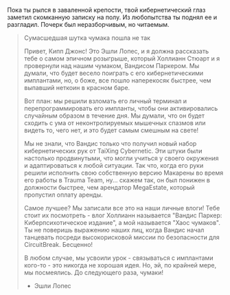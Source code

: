 Пока ты рылся в заваленной крепости, твой кибернетический глаз заметил скомканную записку на полу. Из любопытства ты поднял ее и разгладил. Почерк был неразборчивым, но читаемым.

> Сумасшедшая шутка чумака пошла не так
>
> Привет, Кипп Джонс! Это Эшли Лопес, и я должна рассказать тебе о самом эпичном розыгрыше, который Холлианн Стюарт и я провернули над нашим чумаком, Вандисом Паркером. Мы думали, что будет весело поиграть с его кибернетическими имплантами, но, о боже, все пошло наперекосяк быстрее, чем выпавший неткоин в красном баре.
>
> Вот план: мы решили взломать его личный терминал и перепрограммировать его импланты, чтобы они активировались случайным образом в течение дня. Мы думали, что он будет сходить с ума от неконтролируемых мышечных спазмов или видеть то, чего нет, и это будет самым смешным на свете!
>
> Мы не знали, что Вандис только что получил новый набор кибернетических рук от TaiXing Cybernetic. Эти штуки были настолько продвинутыми, что могли учиться у своего окружения и адаптироваться к любой ситуации. Так что, когда его руки решили исполнить свою собственную версию Макарены во время его работы в Trauma Team, ну... скажем так, он был понижен в должности быстрее, чем арендатор MegaEstate, который пропустил оплату аренды.
>
> Самое лучшее? Мы записали все это на наши личные влоги! Тебе стоит их посмотреть - влог Холлианн называется "Вандис Паркер: Киберпсихотическое издание", а мой называется "Хаос чумаков". Ты не поверишь выражению наших лиц, когда Вандис начал танцевать посреди высокорисковой миссии по безопасности для CircuitBreak. Бесценно!
>
> В любом случае, мы усвоили урок - связываться с имплантами кого-то - это никогда не хорошая идея. Но, эй, по крайней мере, мы посмеялись. До следующего раза, чумаки!
>
> - Эшли Лопес
